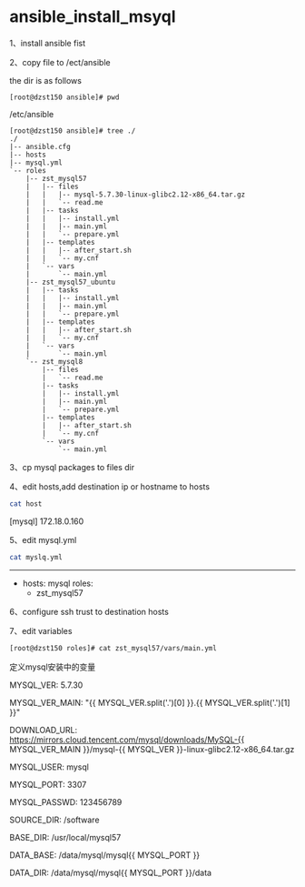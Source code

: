 # ansible_install_msyql
1、install ansible fist 

2、copy file to /ect/ansible

the dir is as follows
```
[root@dzst150 ansible]# pwd
```
/etc/ansible
```
[root@dzst150 ansible]# tree ./
./
|-- ansible.cfg
|-- hosts
|-- mysql.yml
`-- roles
    |-- zst_mysql57
    |   |-- files
    |   |   |-- mysql-5.7.30-linux-glibc2.12-x86_64.tar.gz
    |   |   `-- read.me
    |   |-- tasks
    |   |   |-- install.yml
    |   |   |-- main.yml
    |   |   `-- prepare.yml
    |   |-- templates
    |   |   |-- after_start.sh
    |   |   `-- my.cnf
    |   `-- vars
    |       `-- main.yml
    |-- zst_mysql57_ubuntu
    |   |-- tasks
    |   |   |-- install.yml
    |   |   |-- main.yml
    |   |   `-- prepare.yml
    |   |-- templates
    |   |   |-- after_start.sh
    |   |   `-- my.cnf
    |   `-- vars
    |       `-- main.yml
    `-- zst_mysql8
        |-- files
        |   `-- read.me
        |-- tasks
        |   |-- install.yml
        |   |-- main.yml
        |   `-- prepare.yml
        |-- templates
        |   |-- after_start.sh
        |   `-- my.cnf
        `-- vars
            `-- main.yml
```
3、cp mysql packages to files dir

4、edit hosts,add destination ip or hostname to hosts
```sh
cat host
```
[mysql]
172.18.0.160

5、edit mysql.yml
```sh
cat myslq.yml
```
---
- hosts: mysql
  roles:
  - zst_mysql57

6、configure ssh trust to destination hosts

7、edit variables
```sh
[root@dzst150 roles]# cat zst_mysql57/vars/main.yml 
```
定义mysql安装中的变量

MYSQL_VER: 5.7.30

MYSQL_VER_MAIN: "{{ MYSQL_VER.split('.')[0] }}.{{ MYSQL_VER.split('.')[1] }}"

DOWNLOAD_URL: https://mirrors.cloud.tencent.com/mysql/downloads/MySQL-{{ MYSQL_VER_MAIN }}/mysql-{{ MYSQL_VER }}-linux-glibc2.12-x86_64.tar.gz

MYSQL_USER: mysql

MYSQL_PORT: 3307

MYSQL_PASSWD: 123456789

SOURCE_DIR: /software

BASE_DIR: /usr/local/mysql57

DATA_BASE: /data/mysql/mysql{{ MYSQL_PORT }}

DATA_DIR: /data/mysql/mysql{{ MYSQL_PORT }}/data

